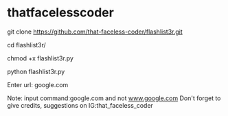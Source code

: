 # thatfacelesscoder

git clone https://github.com/that-faceless-coder/flashlist3r.git

cd flashlist3r/

chmod +x flashlist3r.py

python flashlist3r.py

Enter url: google.com

Note: input command:google.com and not www.google.com
Don't forget to give credits, suggestions on IG:that_faceless_coder


